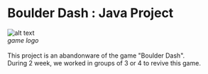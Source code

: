 Boulder Dash : Java Project
==
![alt text](https://upload.wikimedia.org/wikipedia/fr/8/81/Boulder_Dash_Logo.png)
<br/> <em> game logo </em> 
<br/> 
<br/> This project is an abandonware of the game "Boulder Dash".
<br/> During 2 week, we worked in groups of 3 or 4 to revive this game. 
